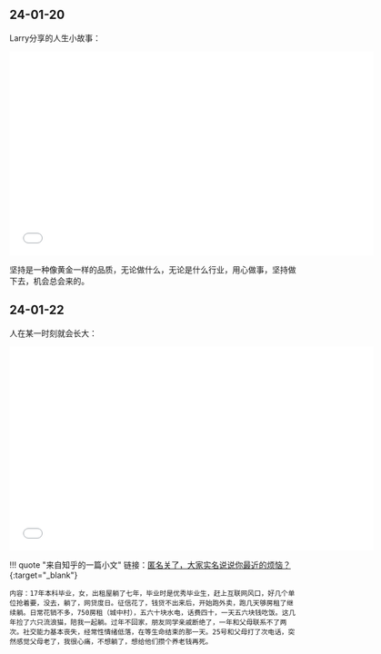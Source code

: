 ## 24-01-20
Larry分享的人生小故事：

<iframe src="//player.bilibili.com/player.html?aid=539026586&bvid=BV1Gi4y1W7Jt&cid=1413238812&p=1"width="640" height="360" scrolling="no" border="1" frameborder="yes" framespacing="0" allowfullscreen="true" allow="autoplay; encrypted-media" autoplay="false"> </iframe>

坚持是一种像黄金一样的品质，无论做什么，无论是什么行业，用心做事，坚持做下去，机会总会来的。

## 24-01-22
人在某一时刻就会长大：

<iframe src="//player.bilibili.com/player.html?aid=325743308&bvid=BV1nw41137Je&cid=1390239040&p=1"width="640" height="360" scrolling="no" border="0" frameborder="no" framespacing="0" allowfullscreen="true" allow="autoplay; encrypted-media" autoplay="false"> </iframe>

!!! quote "来自知乎的一篇小文"
    链接：[匿名关了，大家实名说说你最近的烦恼？](https://www.zhihu.com/question/619116908/answer/3343251220){:target="_blank"}
    
    内容：17年本科毕业，女，出租屋躺了七年，毕业时是优秀毕业生，赶上互联网风口，好几个单位抢着要，没去，躺了，网贷度日。征信花了，钱贷不出来后，开始跑外卖，跑几天够房租了继续躺。日常花销不多，750房租（城中村），五六十块水电，话费四十，一天五六块钱吃饭。这几年捡了六只流浪猫，陪我一起躺。过年不回家，朋友同学亲戚断绝了，一年和父母联系不了两次。社交能力基本丧失，经常性情绪低落，在等生命结束的那一天。25号和父母打了次电话，突然感觉父母老了，我很心痛，不想躺了，想给他们攒个养老钱再死。
